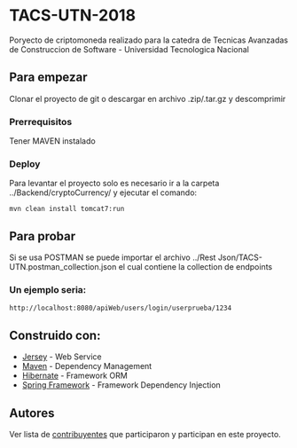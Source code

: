 # TACS-UTN-2018

Poryecto de criptomoneda realizado para la catedra de Tecnicas Avanzadas de Construccion de Software - Universidad Tecnologica Nacional

## Para empezar

Clonar el proyecto de git o descargar en archivo .zip/.tar.gz y descomprimir

### Prerrequisitos

Tener MAVEN instalado

### Deploy

Para levantar el proyecto solo es necesario ir a la carpeta ../Backend/cryptoCurrency/ y ejecutar el comando:

```
mvn clean install tomcat7:run
```

## Para probar

Si se usa POSTMAN se puede importar el archivo ../Rest Json/TACS-UTN.postman_collection.json el cual contiene la collection de endpoints

### Un ejemplo seria:

```
http://localhost:8080/apiWeb/users/login/userprueba/1234
```

## Construido con:

* [Jersey](https://jersey.github.io/documentation/latest/index.html) - Web Service
* [Maven](https://maven.apache.org/) - Dependency Management
* [Hibernate](http://hibernate.org/orm/documentation/) - Framework ORM
* [Spring Framework](https://docs.spring.io/spring/docs/5.0.5.RELEASE/javadoc-api/) - Framework Dependency Injection

## Autores

Ver lista de [contribuyentes](https://github.com/brianwolf/TACS-UTN-2018/contributors) que participaron y participan en este proyecto.
